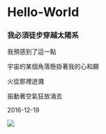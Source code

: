 # Hello-World
### 我必須徒步穿越太陽系

我預感到了這一點

宇宙的某個角落懸掛著我的心和願

火從那裡迸濺

振動著空氣狂放涌去

2016-12-19

![](http://ojwvczxce.bkt.clouddn.com/6201100.jpg)